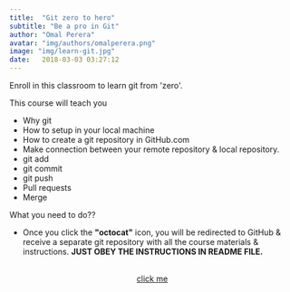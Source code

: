 ```yaml
---
title:  "Git zero to hero"
subtitle: "Be a pro in Git"
author: "Omal Perera"
avatar: "img/authors/omalperera.png"
image: "img/learn-git.jpg"
date:   2018-03-03 03:27:12
---
```



<!--### Learn Git Step by Step.-->

Enroll in this classroom to learn git from 'zero'. 

This course will teach you 
* Why git
* How to setup in your local machine
* How to create a git repository in GitHub.com
* Make connection between your remote repository & local repository.
* git add
* git commit
* git push
* Pull requests
* Merge


What you need to do??
- Once you click the **"octocat"** icon, you will be redirected to GitHub & receive a separate git repository with all the course materials & instructions. 
**JUST OBEY THE INSTRUCTIONS IN README FILE.**


<center><a href="https://classroom.github.com/a/9MOgf4Di"><i class="fa fa-github fa-5x"></i><br>click me</a></center>

